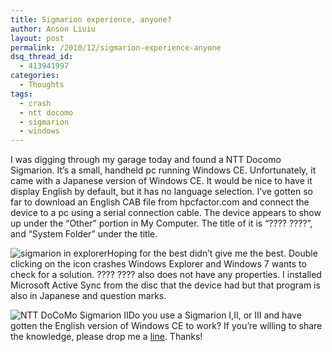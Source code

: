 ```yaml
---
title: Sigmarion experience, anyone?
author: Anson Liuiu
layout: post
permalink: /2010/12/sigmarion-experience-anyone
dsq_thread_id:
  - 413941997
categories:
  - Thoughts
tags:
  - crash
  - ntt docomo
  - sigmarion
  - windows
---
```

I was digging through my garage today and found a NTT Docomo Sigmarion. It&#8217;s a small, handheld pc running Windows CE. Unfortunately, it came with a Japanese version of Windows CE. It would be nice to have it display English by default, but it has no language selection. I&#8217;ve gotten so far to download an English CAB file from hpcfactor.com and connect the device to a pc using a serial connection cable. The device appears to show up under the &#8220;Other&#8221; portion in My Computer. The title of it is &#8220;???? ????&#8221;, and &#8220;System Folder&#8221; under the title.

<img class="alignleft size-full wp-image-344" title="sigmarion in explorer" src="https://i1.wp.com/apparentetch.com/wp-content/uploads/2010/12/sigmarion-in-explorer.png?resize=162%2C90" alt="sigmarion in explorer" data-recalc-dims="1" />Hoping for the best didn&#8217;t give me the best. Double clicking on the icon crashes Windows Explorer and Windows 7 wants to check for a solution. ???? ???? also does not have any properties. I installed Microsoft Active Sync from the disc that the device had but that program is also in Japanese and question marks.

<img class="aligncenter size-full wp-image-345" title="NTT-DoCoMo-Sigmarion-II_336" src="https://i1.wp.com/apparentetch.com/wp-content/uploads/2010/12/NTT-DoCoMo-Sigmarion-II_336.jpg?resize=280%2C216" alt="NTT DoCoMo Sigmarion II" data-recalc-dims="1" />Do you use a Sigmarion I,II, or III and have gotten the English version of Windows CE to work? If you&#8217;re willing to share the knowledge, please drop me a <a href="http://www.google.com/recaptcha/mailhide/d?k=01l7mIkG1gNDTS_cBLQnXoWA==&c=9u0GfKdyCjO3t_RHPiO2cuXN8DzrY-zPUvIAJ32LXKU=" onclick="window.open('http://www.google.com/recaptcha/mailhide/d?k 7501l7mIkG1gNDTS_cBLQnXoWA757546c759u0GfKdyCjO3t_RHPiO2cuXN8DzrY-zPUvIAJ32LXKU 75', '', 'toolbar=0,scrollbars=0,location=0,statusbar=0,menubar=0,resizable=0,width=500,height=300'); return false;" title="See the email">line</a>. Thanks!